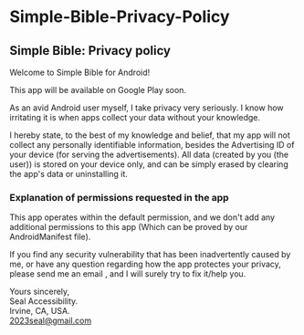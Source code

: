 # Simple-Bible-Privacy-Policy
## Simple Bible: Privacy policy

Welcome to Simple Bible for Android!

This app will be available on Google Play soon.

As an avid Android user myself, I take privacy very seriously.
I know how irritating it is when apps collect your data without your knowledge.

I hereby state, to the best of my knowledge and belief, that my app will not collect any personally identifiable information, besides the Advertising ID of your device (for serving the advertisements). All data (created by you (the user)) is stored on your device only, and can be simply erased by clearing the app's data or uninstalling it.

### Explanation of permissions requested in the app

This app operates within the default permission, and we don't add any additional permissions to this app (Which can be proved by our AndroidManifest file).  


If you find any security vulnerability that has been inadvertently caused by me, or have any question regarding how the app protectes your privacy, please send me an email , and I will surely try to fix it/help you.

Yours sincerely,  
Seal Accessibility.  
Irvine, CA, USA.  
2023seal@gmail.com
